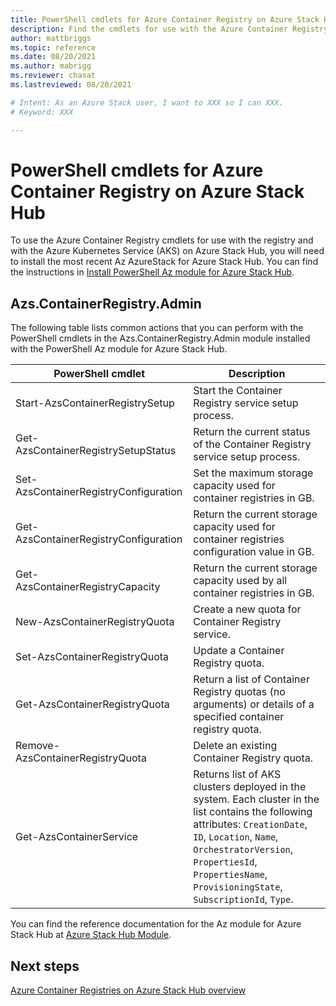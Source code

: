 ```yaml
---
title: PowerShell cmdlets for Azure Container Registry on Azure Stack Hub 
description: Find the cmdlets for use with the Azure Container Registry on Azure Stack Hub.
author: mattbriggs
ms.topic: reference
ms.date: 08/20/2021
ms.author: mabrigg
ms.reviewer: chasat
ms.lastreviewed: 08/20/2021

# Intent: As an Azure Stack user, I want to XXX so I can XXX.
# Keyword: XXX

---
```


# PowerShell cmdlets for Azure Container Registry on Azure Stack Hub

To use the Azure Container Registry cmdlets for use with the registry and with the Azure Kubernetes Service (AKS) on Azure Stack Hub, you will need to install the most recent Az AzureStack for Azure Stack Hub. You can find the instructions in [Install PowerShell Az module for Azure Stack Hub](powershell-install-az-module.md).

## Azs.ContainerRegistry.Admin

The following table lists common actions that you can perform with the PowerShell cmdlets in the Azs.ContainerRegistry.Admin module installed with the PowerShell Az module for Azure Stack Hub. 

|     PowerShell cmdlet   | Description |
|------------------------------------------------|-----------------------------------------------------------------------------------------------------------------------|
|     Start-AzsContainerRegistrySetup            |     Start the Container Registry service setup process.                                                               |
|     Get-AzsContainerRegistrySetupStatus        |     Return the current status of the Container Registry service setup process.                                        |
|     Set-AzsContainerRegistryConfiguration      |     Set the maximum storage capacity used for container registries in GB.                                             |
|     Get-AzsContainerRegistryConfiguration      |     Return the current storage capacity used for container registries configuration value in GB.                      |
|     Get-AzsContainerRegistryCapacity           |     Return the current storage capacity used by all container registries in GB.                                       |
|     New-AzsContainerRegistryQuota              |     Create a new quota for Container Registry service.                                                                |
|     Set-AzsContainerRegistryQuota              |     Update a Container Registry quota.                                                                                |
|     Get-AzsContainerRegistryQuota              |     Return a list of Container Registry quotas (no arguments) or details of a specified container registry quota.     |
|     Remove-AzsContainerRegistryQuota           |     Delete an existing Container Registry quota.                                                                      |
|     Get-AzsContainerService                    |     Returns list of AKS clusters deployed in the system. Each cluster in the list contains the following attributes: `CreationDate`, `ID`, `Location`, `Name`, `OrchestratorVersion`, `PropertiesId`, `PropertiesName`, `ProvisioningState`, `SubscriptionId`, `Type`. |

You can find the reference documentation for the Az module for Azure Stack Hub at [Azure Stack Hub Module](/powershell/azure/azure-stack/overview).

## Next steps

[Azure Container Registries on Azure Stack Hub overview](container-registries-overview.md)

